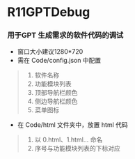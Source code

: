 # R11GPTDebug

### 用于GPT 生成需求的软件代码的调试

- 窗口大小建议1280*720
- 需在 Code/config.json 中配置
> 1. 软件名称
> 2. 功能模块列表
> 3. 顶部导航栏颜色
> 4. 侧边导航栏颜色
> 5. 菜单图标
- 在 Code/html 文件夹中，放置 html 代码
> 1. 以 0.html、1.html... 命名
> 2. 序号与功能模块列表的下标对应